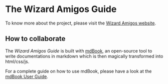 # The Wizard Amigos Guide

To know more about the project, please visit the [Wizard Amigos website](http://wizardamigos.com/).

## How to collaborate

The _Wizard Amigos Guide_ is built with [mdBook](https://github.com/rust-lang-nursery/mdBook), an open-source tool to write documentations in markdown which is then magically transformed into html/css/js.

For a complete guide on how to use mdBook, please have a look at the [mdBook User Guide](https://rust-lang-nursery.github.io/mdBook/).